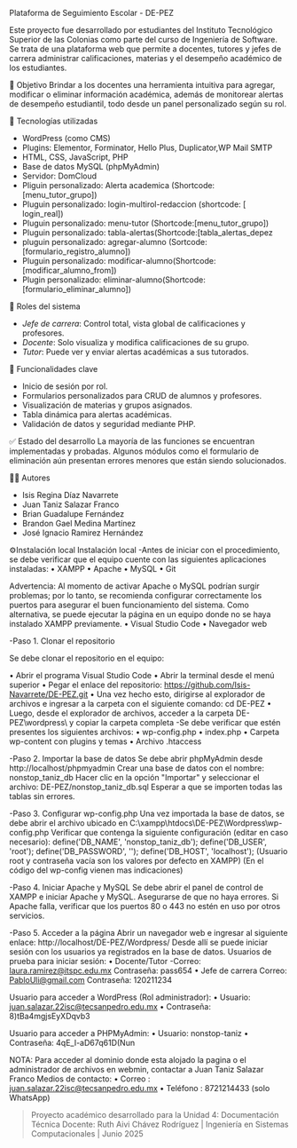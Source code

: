 Plataforma de Seguimiento Escolar - DE-PEZ

Este proyecto fue desarrollado por estudiantes del Instituto Tecnológico Superior de las Colonias como parte del curso de Ingeniería de Software. Se trata de una plataforma web que permite a docentes, tutores y jefes de carrera administrar calificaciones, materias y el desempeño académico de los estudiantes.

🎯 Objetivo
Brindar a los docentes una herramienta intuitiva para agregar, modificar o eliminar información académica, además de monitorear alertas de desempeño estudiantil, todo desde un panel personalizado según su rol.

🧱 Tecnologías utilizadas
- WordPress (como CMS)
- Plugins: Elementor, Forminator, Hello Plus, Duplicator,WP Mail SMTP
- HTML, CSS, JavaScript, PHP
- Base de datos MySQL (phpMyAdmin)
- Servidor: DomCloud
- Pliguin personalizado: Alerta academica (Shortcode: [menu_tutor_grupo])
- Pluguin personalizado: login-multirol-redaccion (shortcode: [ login_real])
- Pluguin personalizado: menu-tutor (Shortcode:[menu_tutor_grupo])
- Pluguin personalizado: tabla-alertas(Shortcode:[tabla_alertas_depez
- pluguin personalizado: agregar-alumno (Sortcode:[formulario_registro_alumno])
- Pluguin personalizado: modificar-alumno(Shortcode:[modificar_alumno_from])
- Plugin personalizado: eliminar-alumno(Shortcode:[formulario_eliminar_alumno])

🔐 Roles del sistema
- *Jefe de carrera*: Control total, vista global de calificaciones y profesores.
- *Docente*: Solo visualiza y modifica calificaciones de su grupo.
- *Tutor*: Puede ver y enviar alertas académicas a sus tutorados.

📁 Funcionalidades clave
- Inicio de sesión por rol.
- Formularios personalizados para CRUD de alumnos y profesores.
- Visualización de materias y grupos asignados.
- Tabla dinámica para alertas académicas.
- Validación de datos y seguridad mediante PHP.

✅ Estado del desarrollo
La mayoría de las funciones se encuentran implementadas y probadas. Algunos módulos como el formulario de eliminación aún presentan errores menores que están siendo solucionados.

👨‍💻 Autores
- Isis Regina Díaz Navarrete
- Juan Taniz Salazar Franco
- Brian Guadalupe Fernández
- Brandon Gael Medina Martínez
- José Ignacio Ramirez Hernández

⚙️Instalación local
Instalación local
-Antes de iniciar con el procedimiento, se debe verificar que el equipo cuente con las siguientes aplicaciones instaladas:
•	XAMPP 
•	Apache
•	MySQL
•	Git

Advertencia: Al momento de activar Apache o MySQL podrían surgir problemas; por lo tanto, se recomienda configurar correctamente los puertos para asegurar el buen funcionamiento del sistema. Como alternativa, se puede ejecutar la página en un equipo donde no se haya instalado XAMPP previamente.
•	Visual Studio Code
•	Navegador web

-Paso 1. Clonar el repositorio

Se debe clonar el repositorio en el equipo:

•	Abrir el programa Visual Studio Code
•	Abrir la terminal desde el menú superior
•	Pegar el enlace del repositorio: https://github.com/Isis-Navarrete/DE-PEZ.git
•	Una vez hecho esto, dirigirse al explorador de archivos e ingresar a la carpeta con el siguiente comando: cd DE-PEZ
•	Luego, desde el explorador de archivos, acceder a la carpeta DE-PEZ\wordpress\ y copiar la carpeta completa
-Se debe verificar que estén presentes los siguientes archivos:
•	wp-config.php
•	index.php
•	Carpeta wp-content con plugins y temas
•	Archivo .htaccess

-Paso 2. Importar la base de datos
Se debe abrir phpMyAdmin desde http://localhost/phpmyadmin
Crear una base de datos con el nombre: nonstop_taniz_db
Hacer clic en la opción "Importar" y seleccionar el archivo: DE-PEZ/nonstop_taniz_db.sql
Esperar a que se importen todas las tablas sin errores.

-Paso 3. Configurar wp-config.php
Una vez importada la base de datos, se debe abrir el archivo ubicado en C:\xampp\htdocs\DE-PEZ\Wordpress\wp-config.php
Verificar que contenga la siguiente configuración (editar en caso necesario):
define('DB_NAME', 'nonstop_taniz_db');
define('DB_USER', 'root');
define('DB_PASSWORD', '');
define('DB_HOST', 'localhost');
(Usuario root y contraseña vacía son los valores por defecto en XAMPP)
(En el código del wp-config vienen mas indicaciones)

-Paso 4. Iniciar Apache y MySQL
Se debe abrir el panel de control de XAMPP e iniciar Apache y MySQL. Asegurarse de que no haya errores. Si Apache falla, verificar que los puertos 80 o 443 no estén en uso por otros servicios.

-Paso 5. Acceder a la página
Abrir un navegador web e ingresar al siguiente enlace:
http://localhost/DE-PEZ/Wordpress/
Desde allí se puede iniciar sesión con los usuarios ya registrados en la base de datos.
Usuarios de prueba para iniciar sesión:
•	Docente/Tutor
-Correo: laura.ramirez@itspc.edu.mx
Contraseña: pass654
•	Jefe de carrera
Correo: PabloUli@gmail.com
Contraseña: 120211234

Usuario para acceder a WordPress (Rol administrador):
•	Usuario: juan.salazar.22isc@tecsanpedro.edu.mx
•	Contraseña: 8)tBa4mgjsEyXDqvb3

Usuario para acceder a PHPMyAdmin:
•	Usuario: nonstop-taniz
•	Contraseña: 4qE_I-aD67q61D(Nun

NOTA: Para acceder al dominio donde esta alojado la pagina o el administrador de archivos en webmin, contactar a Juan Taniz Salazar Franco
Medios de contacto:
•	Correo : juan.salazar.22isc@tecsanpedro.edu.mx
•	Teléfono : 8721214433 (solo WhatsApp)



> Proyecto académico desarrollado para la Unidad 4: Documentación Técnica
> Docente: Ruth Aivi Chávez Rodríguez | Ingeniería en Sistemas Computacionales | Junio 2025

